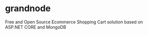 # grandnode
Free and Open Source Ecommerce Shopping Cart solution based on ASP.NET CORE and MongoDB
